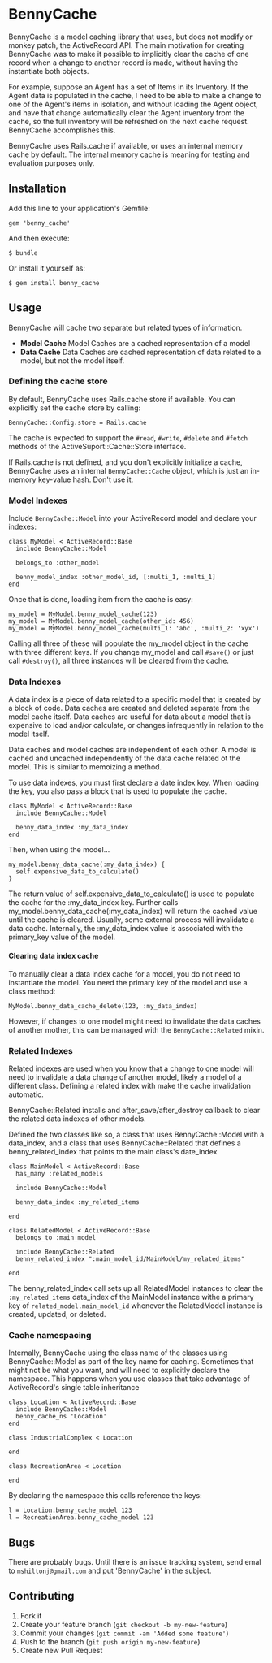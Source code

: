 # BennyCache

BennyCache is a model caching library that uses, but does not modify or monkey patch, the ActiveRecord API. The main
motivation for creating BennyCache was to make it possible to implicitly clear the cache of one record when a change
to another record is made, without having the instantiate both objects.

For example, suppose an Agent has a set of Items in its Inventory. If the Agent data is populated in the cache,
I need to be able to make a change to one of the Agent's items in isolation, and without loading the Agent object,
and have that change automatically clear the Agent inventory from the cache, so the full inventory will
be refreshed on the next cache request. BennyCache accomplishes this.

BennyCache uses Rails.cache if available, or uses an internal memory cache by default. The internal memory cache
is meaning for testing and evaluation purposes only.

## Installation

Add this line to your application's Gemfile:

    gem 'benny_cache'

And then execute:

    $ bundle

Or install it yourself as:

    $ gem install benny_cache

## Usage

BennyCache will cache two separate but related types of information.

* __Model Cache__ Model Caches are a cached representation of a model
* __Data Cache__ Data Caches are cached representation of data related to a model, but not the model itself.

### Defining the cache store

By default, BennyCache uses Rails.cache store if available. You can explicitly set the cache store by calling:

    BennyCache::Config.store = Rails.cache

The cache is expected to support the `#read`, `#write`, `#delete` and `#fetch` methods of the
ActiveSuport::Cache::Store interface.

If Rails.cache is not defined, and you don't explicitly initialize a cache, BennyCache uses an internal
`BennyCache::Cache` object, which is just an in-memory key-value hash. Don't use it.


### Model Indexes

Include `BennyCache::Model` into your ActiveRecord model and declare your indexes:

    class MyModel < ActiveRecord::Base
      include BennyCache::Model

      belongs_to :other_model

      benny_model_index :other_model_id, [:multi_1, :multi_1]
    end

Once that is done, loading item from the cache is easy:

    my_model = MyModel.benny_model_cache(123)
    my_model = MyModel.benny_model_cache(other_id: 456)
    my_model = MyModel.benny_model_cache(multi_1: 'abc', :multi_2: 'xyx')

Calling all three of these will populate the my_model object in the cache with three different keys. If you
change my_model and call `#save()` or just call `#destroy()`, all three instances will be cleared from the cache.


### Data Indexes

A data index is a piece of data related to a specific model that is created by a block of code. Data caches
are created and deleted separate from the model cache itself. Data caches are useful for data about a model
that is expensive to load and/or calculate, or changes infrequently in relation to the model itself.

Data caches and model caches are independent of each other. A model is cached and uncached independently
of the data cache related ot the model.  This is similar to memoizing a method.

To use data indexes, you must first declare a date index key. When loading the key, you also pass a block that
is used to populate the cache.

    class MyModel < ActiveRecord::Base
      include BennyCache::Model

      benny_data_index :my_data_index
    end

Then, when using the model...

    my_model.benny_data_cache(:my_data_index) {
      self.expensive_data_to_calculate()
    }

The return value of self.expensive_data_to_calculate() is used to populate the cache for the :my_data_index key.
Further calls my_model.benny_data_cache(:my_data_index) will return the cached value until the cache is cleared.
Usually, some external process will invalidate a data cache. Internally, the :my_data_index value is
associated with the primary_key value of the model.


#### Clearing data index cache
To manually clear a data index cache for a model, you do not need to instantiate the model. You need the primary key
of the model and use a class method:

    MyModel.benny_data_cache_delete(123, :my_data_index)

However, if changes to one model might need to invalidate the data caches of another mother, this can be managed
with the `BennyCache::Related` mixin.

### Related Indexes

Related indexes are used when you know that a change to one model will need to invalidate a data change of another
model, likely a model of a different class. Defining a related index with make the cache invalidation automatic.

BennyCache::Related installs and after_save/after_destroy callback to clear the related data indexes of other models.


Defined the two classes like so, a class that uses BennyCache::Model with a data_index, and a class that
uses BennyCache::Related that defines a benny_related_index that points to the main class\'s date_index

    class MainModel < ActiveRecord::Base
      has_many :related_models

      include BennyCache::Model

      benny_data_index :my_related_items

    end

    class RelatedModel < ActiveRecord::Base
      belongs_to :main_model

      include BennyCache::Related
      benny_related_index ":main_model_id/MainModel/my_related_items"

    end

The benny_related_index call sets up all RelatedModel instances to clear the `:my_related_items` data_index of the
MainModel instance withe a primary key of `related_model.main_model_id` whenever the RelatedModel instance is created,
updated, or deleted.


### Cache namespacing

Internally, BennyCache using the class name of the classes using BennyCache::Model as part of the key name for
caching. Sometimes that might not be what you want, and will need to explicitly declare the namespace. This happens
when you use classes that take advantage of ActiveRecord\'s single table inheritance


    class Location < ActiveRecord::Base
      include BennyCache::Model
      benny_cache_ns 'Location'
    end

    class IndustrialComplex < Location

    end

    class RecreationArea < Location

    end

By declaring the namespace this calls reference the keys:

    l = Location.benny_cache_model 123
    l = RecreationArea.benny_cache_model 123


## Bugs

There are probably bugs. Until there is an issue tracking system, send emal to
`mshiltonj@gmail.com` and put \'BennyCache\' in the subject.

## Contributing

1. Fork it
2. Create your feature branch (`git checkout -b my-new-feature`)
3. Commit your changes (`git commit -am 'Added some feature'`)
4. Push to the branch (`git push origin my-new-feature`)
5. Create new Pull Request
